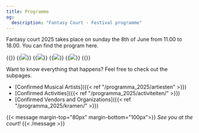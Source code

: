 ```yaml
---
title: Programme
og:
  description: "Fantasy Court - Festival programme"
---
```



Fantasy court 2025 takes place on sunday the 8th of June from 11.00 to 18.00. You can find the program here.


{{<gallery class="content-gallery" height="610">}}
  {{<image src="/images/2025/programma/programma1.png" >}}
  {{<image src="/images/2025/programma/programma2.png" >}}
  {{<image src="/images/2025/programma/programma3.png" >}}
  {{<image src="/images/2025/programma/programma4.png" >}}
{{</gallery >}}

Want to know everything that happens? Feel free to check out the subpages.

* [Confirmed Musical Artists]({{< ref "/programma_2025/artiesten" >}})
* [Confirmed Activities]({{< ref "/programma_2025/activiteiten/" >}})
* [Confirmed Vendors and Organizations]({{< ref "/programma_2025/kramen/" >}})

{{< message margin-top="80px" margin-bottom="100px">}}
_See you at the court!_
{{< /message >}}
